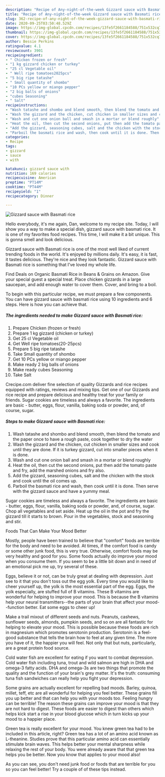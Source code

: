 ```yaml
---
description: "Recipe of Any-night-of-the-week Gizzard sauce with Basmati rice"
title: "Recipe of Any-night-of-the-week Gizzard sauce with Basmati rice"
slug: 362-recipe-of-any-night-of-the-week-gizzard-sauce-with-basmati-rice
date: 2020-09-25T03:50:48.529Z
image: https://img-global.cpcdn.com/recipes/13fe5f2661184588/751x532cq70/gizzard-sauce-with-basmati-rice-recipe-main-photo.jpg
thumbnail: https://img-global.cpcdn.com/recipes/13fe5f2661184588/751x532cq70/gizzard-sauce-with-basmati-rice-recipe-main-photo.jpg
cover: https://img-global.cpcdn.com/recipes/13fe5f2661184588/751x532cq70/gizzard-sauce-with-basmati-rice-recipe-main-photo.jpg
author: Bessie Perkins
ratingvalue: 4.1
reviewcount: 3901
recipeingredient:
- " Chicken frozen or fresh"
- "1 kg gizzard chicken or turkey"
- "25 cl Vegetable oil"
- " Well ripe tomatoes2025pcs"
- "5 big ripe tatashe"
- " Small quantity of shombo"
- "10 PCs yellow or miango pepper"
- "2 big balls of onions"
- "cubes Seasoning"
- " Salt"
recipeinstructions:
- "Wash tatashe and shombo and blend smooth, then blend the tomato and the paper once to have a rough paste, cook together to dry the water"
- "Wash the gizzard and the chicken, cut chicken in smaller sizes and cook until they are done. If it is turkey gizzard, cut into smaller pieces when it is done."
- "Wash and cut one onion ball and smash in a mortar or blend roughly"
- "Heat the oil, then cut the second onions, put then add the tomato paste and fry, add the marshed onions and fry also."
- "Add the gizzard, seasoning cubes, salt and the chicken with the stock and cook until the oil comes up."
- "Parboil the basmati rice and wash, then cook until it is done. Then serve with the gizzard sauce and have a yummy meal."
categories:
- Recipe
tags:
- gizzard
- sauce
- with

katakunci: gizzard sauce with 
nutrition: 169 calories
recipecuisine: American
preptime: "PT14M"
cooktime: "PT44M"
recipeyield: "1"
recipecategory: Dinner

---
```



![Gizzard sauce with Basmati rice](https://img-global.cpcdn.com/recipes/13fe5f2661184588/751x532cq70/gizzard-sauce-with-basmati-rice-recipe-main-photo.jpg)

Hello everybody, it's me again, Dan, welcome to my recipe site. Today, I will show you a way to make a special dish, gizzard sauce with basmati rice. It is one of my favorites food recipes. This time, I will make it a bit unique. This is gonna smell and look delicious.

Gizzard sauce with Basmati rice is one of the most well liked of current trending foods in the world. It's enjoyed by millions daily. It's easy, it is fast, it tastes delicious. They're nice and they look fantastic. Gizzard sauce with Basmati rice is something that I've loved my whole life.

Find Deals on Organic Basmati Rice in Beans &amp; Grains on Amazon. Give your special guest a special treat. Place chicken gizzards in a large saucepan, and add enough water to cover them. Cover, and bring to a boil.


To begin with this particular recipe, we must prepare a few components. You can have gizzard sauce with basmati rice using 10 ingredients and 6 steps. Here is how you can achieve that.

<!--inarticleads1-->

##### The ingredients needed to make Gizzard sauce with Basmati rice:

1. Prepare  Chicken (frozen or fresh)
1. Prepare 1 kg gizzard (chicken or turkey)
1. Get 25 cl Vegetable oil
1. Get  Well ripe tomatoes(20-25pcs)
1. Prepare 5 big ripe tatashe
1. Take  Small quantity of shombo
1. Get 10 PCs yellow or miango pepper
1. Make ready 2 big balls of onions
1. Make ready cubes Seasoning
1. Take  Salt


Crecipe.com deliver fine selection of quality Gizzards and rice recipes equipped with ratings, reviews and mixing tips. Get one of our Gizzards and rice recipe and prepare delicious and healthy treat for your family or friends. Sugar cookies are timeless and always a favorite. The ingredients are basic - butter, eggs, flour, vanilla, baking soda or powder, and, of course, sugar. 

<!--inarticleads2-->

##### Steps to make Gizzard sauce with Basmati rice:

1. Wash tatashe and shombo and blend smooth, then blend the tomato and the paper once to have a rough paste, cook together to dry the water
1. Wash the gizzard and the chicken, cut chicken in smaller sizes and cook until they are done. If it is turkey gizzard, cut into smaller pieces when it is done.
1. Wash and cut one onion ball and smash in a mortar or blend roughly
1. Heat the oil, then cut the second onions, put then add the tomato paste and fry, add the marshed onions and fry also.
1. Add the gizzard, seasoning cubes, salt and the chicken with the stock and cook until the oil comes up.
1. Parboil the basmati rice and wash, then cook until it is done. Then serve with the gizzard sauce and have a yummy meal.


Sugar cookies are timeless and always a favorite. The ingredients are basic - butter, eggs, flour, vanilla, baking soda or powder, and, of course, sugar. Chop all vegetables and set aside. Heat up the oil in the pot and fry the gizzard till it starts to brown. Pour in the vegetables, stock and seasoning and stir. 

Foods That Can Make Your Mood Better


Mostly, people have been trained to believe that "comfort" foods are terrible for the body and need to be avoided. At times, if the comfort food is candy or some other junk food, this is very true. Otherwise, comfort foods may be very healthy and good for you. Some foods actually do improve your mood when you consume them. If you seem to be a little bit down and in need of an emotional pick me up, try several of these.

Eggs, believe it or not, can be truly great at dealing with depression. Just see to it that you don't toss out the egg yolk. Every time you would like to cheer yourself up, the yolk is the most essential part of the egg. Eggs, the yolk especially, are stuffed full of B vitamins. These B vitamins are wonderful for helping to improve your mood. This is because the B vitamins help your neural transmitters--the parts of your brain that affect your mood--function better. Eat some eggs to cheer up!

Make a trail mixout of different seeds and nuts. Peanuts, cashews, sunflower seeds, almonds, pumpkin seeds, and so on are all fantastic for helping to elevate your mood. This is possible because these foods are rich in magnesium which promotes serotonin production. Serotonin is a feel-good substance that tells the brain how to feel at any given time. The more you have of it, the happier you will feel. Not only that but nuts, particularly, are a great protein food source.

Cold water fish are excellent for eating if you want to combat depression. Cold water fish including tuna, trout and wild salmon are high in DHA and omega-3 fatty acids. DHA and omega-3s are two things that promote the quality and the function of your brain's grey matter. It's the truth: consuming tuna fish sandwiches can really help you fight your depression. 

Some grains are actually excellent for repelling bad moods. Barley, quinoa, millet, teff, etc are all wonderful for helping you feel better. These grains fill you up better and that can help you with your moods too. Feeling hungry can be terrible! The reason these grains can improve your mood is that they are not hard to digest. These foods are easier to digest than others which helps kick start a rise in your blood glucose which in turn kicks up your mood to a happier place.

Green tea is really excellent for your mood. You knew green tea had to be included in this article, right? Green tea has a lot of an amino acid known as L-theanine. Studies prove that this particular amino acid can essentially stimulate brain waves. This helps better your mental sharpness while relaxing the rest of your body. You were already aware that that green tea helps you be better. Now you know that applies to your mood also!

As you can see, you don't need junk food or foods that are terrible for you so you can feel better! Try  a  couple of  of  these  tips  instead.

